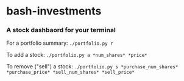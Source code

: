 # bash-investments
### A stock dashbaord for your terminal

For a portfolio summary:
```./portfolio.py r ```

To add a stock:
```./portfolio.py a *num_shares* *price*```

To remove ("sell") a stock:
```./portfolio.py s *purchase_num_shares* *purchase_price* *sell_num_shares* *sell_price*```
